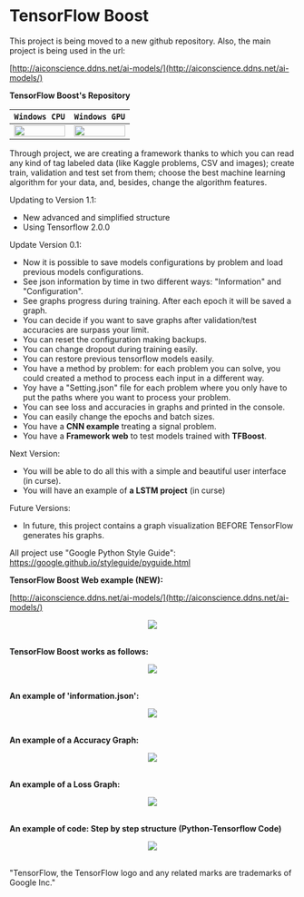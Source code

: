 # TensorFlow Boost

This project is being moved to a new github repository. Also, the main project is being used in the url: 

[http://aiconscience.ddns.net/ai-models/](http://aiconscience.ddns.net/ai-models/)

**TensorFlow Boost's Repository**

| **`Windows CPU`** | **`Windows GPU`** |
|-------------------|-------------------|
|<img src="https://github.com/Gabvaztor/TFBoost/blob/master/documentation/images/Build_Passing.png" height="20" width="90"> | <img src="https://github.com/Gabvaztor/TFBoost/blob/master/documentation/images/Build_Passing.png" height="20" width="90">

Through project, we are creating a framework thanks to which you can read any kind of tag labeled data (like Kaggle problems, CSV and images); create train, validation and test set from them; choose the best machine learning algorithm for your data, and, besides, change the algorithm features.

Updating to Version 1.1:
  
  - New advanced and simplified structure
  - Using Tensorflow 2.0.0

Update Version 0.1:

  - Now it is possible to save models configurations by problem and load previous models configurations.
  - See json information by time in two different ways: "Information" and "Configuration".
  - See graphs progress during training. After each epoch it will be saved a graph. 
  - You can decide if you want to save graphs after validation/test accuracies are surpass your limit.
  - You can reset the configuration making   backups.
  - You can change dropout during training easily.
  - You can restore previous tensorflow models easily.
  - You have a method by problem: for each problem you can solve, you could created a method to process each input in a different way.
  - Yoy have a "Setting.json" file for each problem where you only have to put the paths where you want to process your problem.
  - You can see loss and accuracies in graphs and printed in the console.
  - You can easily change the epochs and batch sizes.
  - You have a **CNN example** treating a signal problem.
  - You have a **Framework web** to test models trained with **TFBoost**.

Next Version:

  - You will be able to do all this with a simple and beautiful user interface (in curse).
  - You will have an example of **a LSTM project** (in curse)
  
Future Versions:

  - In future, this project contains a graph visualization BEFORE TensorFlow generates his graphs.


All project use "Google Python Style Guide":
https://google.github.io/styleguide/pyguide.html

**TensorFlow Boost Web example (NEW):**

[http://aiconscience.ddns.net/ai-models/](http://aiconscience.ddns.net/ai-models/)

<div align="center">
<img src="https://github.com/Gabvaztor/Consciences/blob/master/documentation/images/tfboost-framework-web-example.png"><br>
<br>
</div>

**TensorFlow Boost works as follows:**

<div align="center">
<img src="https://github.com/Gabvaztor/Consciences/blob/master/documentation/images/CSV_Diagram.png"><br><br>
</div>

**An example of 'information.json':**

<div align="center">
<img src="https://github.com/Gabvaztor/Consciences/blob/master/documentation/images/Information_Example.png"><br><br>
</div>

**An example of a Accuracy Graph:**

<div align="center">
<img src="https://github.com/Gabvaztor/Consciences/blob/master/documentation/images/Graph_Accuracy.png"><br><br>
</div>

**An example of a Loss Graph:**

<div align="center">
<img src="https://github.com/Gabvaztor/Consciences/blob/master/documentation/images/Graph_Loss.png"><br><br>
</div>

**An example of code: Step by step structure (Python-Tensorflow Code)**

<div align="center">
<img src="https://github.com/Gabvaztor/Consciences/blob/master/documentation/images/Example_Code.png"><br><br>
</div>

"TensorFlow, the TensorFlow logo and any related marks are trademarks of Google Inc."
